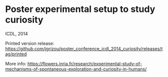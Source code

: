 Poster experimental setup to study curiosity
=====================================

ICDL, 2014

Printed version release: https://github.com/jgrizou/poster_conference_icdl_2014_curiosity/releases/tag/printed

More info: https://flowers.inria.fr/research/experimental-study-of-mechanisms-of-spontaneous-exploration-and-curiosity-in-humans/
